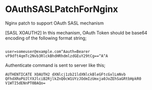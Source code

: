 OAuthSASLPatchForNginx
======================

Nginx patch to support OAuth SASL mechanism


[SASL XOAUTH2]
In this mechanism, OAuth Token should be base64 encoding of the following format string;
<pre><code>
user=someuser@example.com^Aauth=Bearer vF9dft4qmTc2Nvb3RlckBhdHRhdmlzdGEuY29tCg==^A^A
</pre></code>

Authenticate command is sent to server like this;
<pre><code>AUTHENTICATE XOAUTH2 dXNlcj1zb21ldXNlckBleGFtcGxlLmNvb
QFhdXRoPUJlYXJlciB2RjlkZnQ0cW1UYzJOdmIzUmxja0JoZEhSaGRtbHpkR0
V1WTI5dENnPT0BAQo=
</pre></code>
